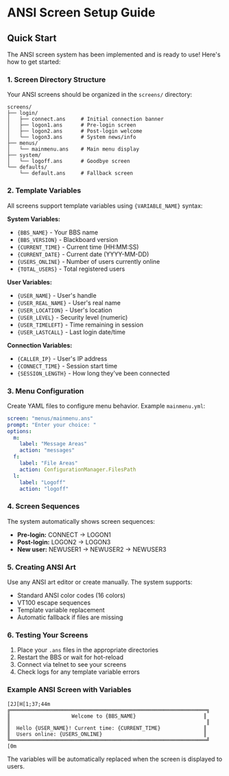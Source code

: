# ANSI Screen Setup Guide

## Quick Start

The ANSI screen system has been implemented and is ready to use! Here's how to get started:

### 1. Screen Directory Structure

Your ANSI screens should be organized in the `screens/` directory:

```
screens/
├── login/
│   ├── connect.ans     # Initial connection banner
│   ├── logon1.ans      # Pre-login screen
│   ├── logon2.ans      # Post-login welcome
│   └── logon3.ans      # System news/info
├── menus/
│   └── mainmenu.ans    # Main menu display
├── system/
│   └── logoff.ans      # Goodbye screen
└── defaults/
    └── default.ans     # Fallback screen
```

### 2. Template Variables

All screens support template variables using `{VARIABLE_NAME}` syntax:

**System Variables:**
- `{BBS_NAME}` - Your BBS name
- `{BBS_VERSION}` - Blackboard version
- `{CURRENT_TIME}` - Current time (HH:MM:SS)
- `{CURRENT_DATE}` - Current date (YYYY-MM-DD)
- `{USERS_ONLINE}` - Number of users currently online
- `{TOTAL_USERS}` - Total registered users

**User Variables:**
- `{USER_NAME}` - User's handle
- `{USER_REAL_NAME}` - User's real name
- `{USER_LOCATION}` - User's location
- `{USER_LEVEL}` - Security level (numeric)
- `{USER_TIMELEFT}` - Time remaining in session
- `{USER_LASTCALL}` - Last login date/time

**Connection Variables:**
- `{CALLER_IP}` - User's IP address
- `{CONNECT_TIME}` - Session start time
- `{SESSION_LENGTH}` - How long they've been connected

### 3. Menu Configuration

Create YAML files to configure menu behavior. Example `mainmenu.yml`:

```yaml
screen: "menus/mainmenu.ans"
prompt: "Enter your choice: "
options:
  m:
    label: "Message Areas"
    action: "messages"
  f:
    label: "File Areas" 
    action: ConfigurationManager.FilesPath
  l:
    label: "Logoff"
    action: "logoff"
```

### 4. Screen Sequences

The system automatically shows screen sequences:

- **Pre-login:** CONNECT → LOGON1
- **Post-login:** LOGON2 → LOGON3
- **New user:** NEWUSER1 → NEWUSER2 → NEWUSER3

### 5. Creating ANSI Art

Use any ANSI art editor or create manually. The system supports:

- Standard ANSI color codes (16 colors)
- VT100 escape sequences
- Template variable replacement
- Automatic fallback if files are missing

### 6. Testing Your Screens

1. Place your `.ans` files in the appropriate directories
2. Restart the BBS or wait for hot-reload
3. Connect via telnet to see your screens
4. Check logs for any template variable errors

### Example ANSI Screen with Variables

```ansi
[2J[H[1;37;44m
╔════════════════════════════════════════════════════════════════╗
║                    Welcome to {BBS_NAME}                      ║
║                                                                ║
║  Hello {USER_NAME}! Current time: {CURRENT_TIME}              ║
║  Users online: {USERS_ONLINE}                                 ║
╚════════════════════════════════════════════════════════════════╝
[0m
```

The variables will be automatically replaced when the screen is displayed to users.
